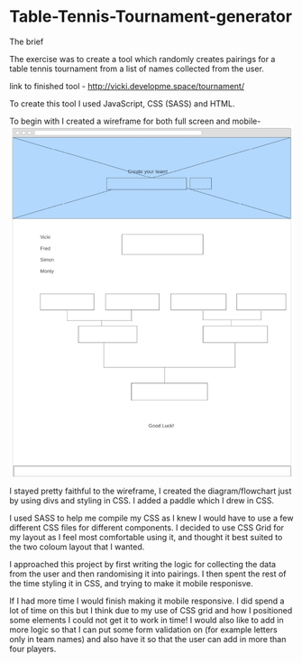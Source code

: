 # Table-Tennis-Tournament-generator

The brief

The exercise was to create a tool which randomly creates pairings for a table tennis tournament from a list of names collected from the user.

link to finished tool - http://vicki.developme.space/tournament/

To create this tool I used JavaScript, CSS (SASS) and HTML.

To begin with I created a wireframe for both full screen and mobile-
![screenshot](images/wireframe.jpg)

I stayed pretty faithful to the wireframe, I created the diagram/flowchart just by using divs and styling in CSS. I added a paddle which I drew in CSS.

I used SASS to help me compile my CSS as I knew I would have to use a few different CSS files for different components.
I decided to use CSS Grid for my layout as I feel most comfortable using it, and thought it best suited to the two coloum layout that I wanted. 

I approached this project by first writing the logic for collecting the data from the user and then randomising it into pairings. I then spent the rest of the time styling it in CSS, and trying to make it mobile responisve.

If I had more time I would finish making it mobile responsive. I did spend a lot of time on this but I think due to my use of CSS grid and how I positioned some elements I could not get it to work in time! I would also like to add in more logic so that I can put some form validation on (for example letters only in team names) and also have it so that the user can add in more than four players.

